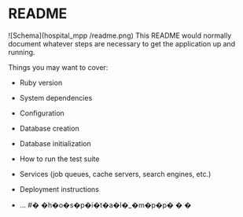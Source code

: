 # README
![Schema](hospital_mpp
/readme.png)
This README would normally document whatever steps are necessary to get the
application up and running.

Things you may want to cover:

* Ruby version

* System dependencies

* Configuration

* Database creation

* Database initialization

* How to run the test suite

* Services (job queues, cache servers, search engines, etc.)

* Deployment instructions

* ...
#� �h�o�s�p�i�t�a�l�_�m�p�p�
�
�
